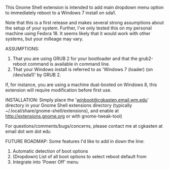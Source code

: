 This Gnome Shell extension is intended to add main dropdown menu option to immediately reboot to a 
Windows 7 install on sda1.

Note that this is a first release and makes several strong assumptions about the setup of your system.  Further,
I've only tested this on my personal machine using Fedora 18.  It seems likely that it would work with other systems,
but your milleage may vary.

ASSUMPTIONS:
1) That you are using GRUB 2 for your bootloader and that the grub2-reboot command is available in command line.
2) That your Windows install is referred to as 'Windows 7 (loader) (on /dev/sda1)' by GRUB 2.

If, for instance, you are using a machine dual-booted on Windows 8, this extension will require modification before
first use.

INSTALLATION: Simply place the 'winboot@cgkasten.email.wm.edu' directory in your Gnome Shell extensions directory
(typically ~/.local/share/gnome-shell/extensions), and enable at http://extensions.gnome.org or with gnome-tweak-tool)

For questions/comments/bugs/concerns, please contact me at cgkasten at email dot wm dot edu 

FUTURE ROADMAP:
Some features I'd like to add in down the line:
1) Automatic detection of boot options
2) (Dropdown) List of all boot options to select reboot default from
3) Integrate into 'Power Off' menu
